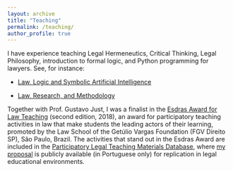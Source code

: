 ```yaml
---
layout: archive
title: "Teaching"
permalink: /teaching/
author_profile: true
---
```


I have experience teaching Legal Hermeneutics, Critical Thinking, Legal Philosophy, introduction to formal logic, and Python programming for lawyers. See, for instance:

- [Law, Logic and Symbolic Artificial Intelligence](https://sites.google.com/view/italojsoliveira/teaching/law-logic-and-symbolic-artificial-intelligence)

- [Law, Research, and Methodology](https://sites.google.com/view/italojsoliveira/teaching/law-research-and-methodology)

Together with Prof. Gustavo Just, I was a finalist in the [Esdras Award for Law Teaching](https://direitosp.fgv.br/en/esdras-award-law-teaching) (second edition, 2018), an award for participatory teaching activities in law that make students the leading actors of their learning, promoted by the Law School of the Getúlio Vargas Foundation (FGV Direito SP), São Paulo, Brazil. The activities that stand out in the Esdras Award are included in the [Participatory Legal Teaching Materials Database](https://ejurparticipativo.direitosp.fgv.br/material-de-ensino), where [my proposal](https://ejurparticipativo.direitosp.fgv.br/portfolio/oficina-minutas) is publicly available (in Portuguese only) for replication in legal educational environments.

<!-- {% include base_path %}

{% for post in site.teaching reversed %}
  {% include archive-single.html %}
{% endfor %} -->

